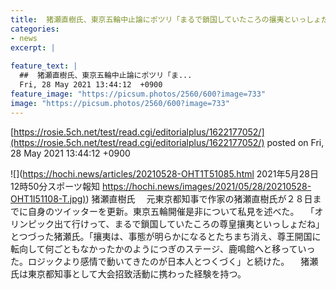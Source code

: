 ```yaml
---
title:  猪瀬直樹氏、東京五輪中止論にポツリ「まるで鎖国していたころの攘夷といっしょだね」  
categories:
- news
excerpt: |
  
feature_text: |
  ##  猪瀬直樹氏、東京五輪中止論にポツリ「ま...
  Fri, 28 May 2021 13:44:12  +0900
feature_image: "https://picsum.photos/2560/600?image=733"
image: "https://picsum.photos/2560/600?image=733"
---
```


[https://rosie.5ch.net/test/read.cgi/editorialplus/1622177052/](https://rosie.5ch.net/test/read.cgi/editorialplus/1622177052/)
posted on Fri, 28 May 2021 13:44:12  +0900

<!--more-->

![](https://hochi.news/articles/20210528-OHT1T51085.html 2021年5月28日 12時50分スポーツ報知 [https://hochi.news/images/2021/05/28/20210528-OHT1I51108-T.jpg)](https://hochi.news/images/2021/05/28/20210528-OHT1I51108-T.jpg)) 猪瀬直樹氏 　元東京都知事で作家の猪瀬直樹氏が２８日までに自身のツイッターを更新。東京五輪開催是非について私見を述べた。 　「オリンピック出て行けって、まるで鎖国していたころの尊皇攘夷といっしょだね」とつづった猪瀬氏。「攘夷は、事態が明らかになるとたちまち消え、尊王開国に転向して何ごともなかったかのようにつぎのステージ、鹿鳴館へと移っていった。ロジックより感情で動いてきたのが日本人とつくづく」と続けた。 　猪瀬氏は東京都知事として大会招致活動に携わった経験を持つ。
